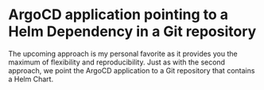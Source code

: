 # ArgoCD application pointing to a Helm Dependency in a Git repository

The upcoming approach is my personal favorite as it provides you the maximum of flexibility and reproducibility. Just as with the second approach, we point the ArgoCD application to a Git repository that contains a Helm Chart.
